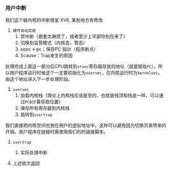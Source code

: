 ### 用户中断

我们这个破内核的中断借鉴 XV6, 某些地方有修改

1. `硬件自动完成`
   1. 禁中断（嵌套太麻烦了，或者至少上半部你别在来了）
   2. 切换到监管模式（内核态、管态）
   3. sepc <-pc；保存PC 指针（程序断点）
   4. Scause：Trap发生的原因

处理完成上面这一部分后CPU跳转到`stvec`寄存器存放的地址（就是赋给`PC`）。所以用户程序运行时候这个一定要初始化为`uservec`，在内核运行时为`kernelvec`。由这个地址进入下一步处理阶段。



2. `uservec`
   1. 加载内核栈（理论上内核栈应该是空的，也就是栈顶和栈底一样，可以通过`PCB`计算获取位置）
   2. 保存所有寄存器到内核栈
   3. 跳转到`usertrap`

我们直接把内核空间也放在用户的虚拟地址中，这样可以避免因为切换页表带来的开销。用户程序在链接时需使用我们的的链接脚本。



3. `usertrap`
   1. 实际处理中断



4. 上述依次返回